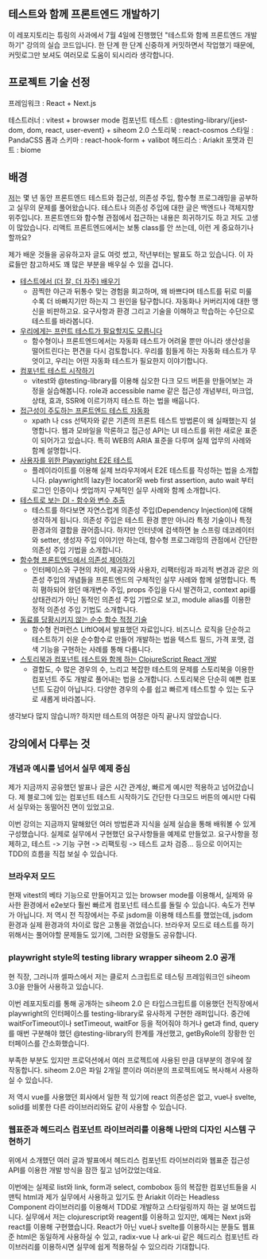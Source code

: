 ## 테스트와 함께 프론트엔드 개발하기

이 레포지토리는 튜링의 사과에서 7월 4일에 진행했던 "테스트와 함께 프론트엔드 개발하기" 강의의 실습 코드입니다. 한 단계 한 단계 신중하게 커밋하면서 작업했기 때문에, 커밋로그만 보셔도 여러모로 도움이 되시리라 생각합니다.

## 프로젝트 기술 선정

프레임워크 : React + Next.js

테스트러너 : vitest + browser mode
컴포넌트 테스트 : @testing-library/{jest-dom, dom, react, user-event} + siheom 2.0
스토리북 : react-cosmos
스타일 : PandaCSS
폼과 스키마 : react-hook-form + valibot
헤드리스 : Ariakit
포맷과 린트 : biome

## 배경

[저](https://x.com/stelo_kim)는 몇 년 동안 프론트엔드 테스트와 접근성, 의존성 주입, 함수형 프로그래밍을 공부하고 실무의 문제를 풀어왔습니다. 테스트나 의존성 주입에 대한 글은 백엔드나 객체지향 위주입니다. 프론트엔드와 함수형 관점에서 접근하는 내용은 희귀하기도 하고 저도 고생이 많았습니다. 리액트 프론트엔드에서는 보통 class를 안 쓰는데, 이런 게 중요하기나 할까요?

제가 배운 것들을 공유하고자 글도 여럿 썼고, 작년부터는 발표도 하고 있습니다. 이 자료들만 참고하셔도 꽤 많은 부분을 배우실 수 있을 겁니다.

- [테스트에서 (더 잘, 더 자주) 배우기](https://tech.wonderwall.kr/articles/learningwithtest/)
  - 끔찍한 야근과 뒤통수 맞는 경험을 회고하며, 왜 바쁘다며 테스트를 뒤로 미룰 수록 더 바빠지기만 하는지 그 원인을 탐구합니다. 자동화나 커버리지에 대한 맹신을 비판하고요. 요구사항과 환경 그리고 기술을 이해하고 학습하는 수단으로 테스트를 바라봅니다.
- [우리에게는 프런트 테스트가 필요할지도 모릅니다](https://twinstae.github.io/why-frontend-testing/)
  - 함수형이나 프론트엔드에서는 자동화 테스트가 어려울 뿐만 아니라 생산성을 떨어트린다는 편견을 다시 검토합니다. 우리를 힘들게 하는 자동화 테스트가 무엇이고, 우리는 어떤 자동화 테스트가 필요한지 이야기합니다.
- [컴포넌트 테스트 시작하기](https://twinstae.github.io/component-testing-a11y-markup/)
  - vitest와 @testing-library를 이용해 심오한 다크 모드 버튼을 만들어보는 과정을 실습해봅니다. role과 accessible name 같은 접근성 개념부터, 마크업, 상태, 효과, SSR에 이르기까지 테스트 하는 법을 배웁니다.
- [접근성이 주도하는 프론트엔드 테스트 자동화](https://tech.wonderwall.kr/articles/a11ydriventestautomation/)
  - xpath 나 css 선택자와 같은 기존의 프론트 테스트 방법론이 왜 실패했는지 설명합니다. 웹과 모바일을 막론하고 접근성 API는 UI 테스트를 위한 새로운 표준이 되어가고 있습니다. 특히 WEB의 ARIA 표준을 다루며 실제 업무의 사례와 함께 설명합니다.
- [사용자를 위한 Playwright E2E 테스트](https://tech.wonderwall.kr/articles/playwrighte2etestforuser/)
  - 플레이라이트를 이용해 실제 브라우저에서 E2E 테스트를 작성하는 법을 소개합니다. playwright의 lazy한 locator와 web first assertion, auto wait 부터 로그인 인증이나 셋업까지 구체적인 실무 사례와 함께 소개합니다.
- [테스트로 보는 DI - 함수와 변수 추출](https://twinstae.github.io/dependency-injection-extract/)
  - 테스트를 하다보면 자연스럽게 의존성 주입(Dependency Injection)에 대해 생각하게 됩니다. 의존성 주입은 테스트 환경 뿐만 아니라 특정 기술이나 특정 환경과의 결합을 끊어줍니다. 하지만 인터넷에 검색하면 늘 스프링 데코레이터와 setter, 생성자 주입 이야기만 하는데, 함수형 프로그래밍의 관점에서 간단한 의존성 주입 기법을 소개합니다.
- [함수형 프론트엔드에서 의존성 제어하기](https://tech.wonderwall.kr/articles/functionaldependencymanagement/)
  - 인터페이스와 구현의 차이, 제공자와 사용자, 리팩터링과 파괴적 변경과 같은 의존성 주입의 개념들을 프론트엔드의 구체적인 실무 사례와 함께 설명합니다. 특히 폄하되어 왔던 매개변수 주입, props 주입을 다시 발견하고, context api를 상태관리가 아닌 동적인 의존성 주입 기법으로 보고, module alias를 이용한 정적 의존성 주입 기법도 소개합니다.
- [동료를 당황시키지 않는 순수 함수 적정 기술](https://drive.google.com/file/d/1UxKbwrc4HxdEUqGpZ6M3mKx67NhxmPlo/view?usp=sharing)
  - 함수형 컨퍼런스 LiftIO에서 발표했던 자료입니다. 비즈니스 로직을 단순하고 테스트하기 쉬운 순수함수로 만들어 개발하는 법을 텍스트 필드, 가격 포맷, 검색 기능을 구현하는 사례를 통해 다룹니다.
- [스토리북과 컴포넌트 테스트와 함께 하는 ClojureScript React 개발](https://drive.google.com/file/d/1j3dOFjQAx49otvxu77RYG-Nip1TVsIGK/view?usp=sharing)
  - 결합도, 수 많은 경우의 수, 느리고 복잡한 테스트의 문제를 스토리북을 이용한 컴포넌트 주도 개발로 풀어내는 법을 소개합니다. 스토리북은 단순히 예쁜 컴포넌트 도감이 아닙니다. 다양한 경우의 수를 쉽고 빠르게 테스트할 수 있는 도구로 새롭게 바라봅니다.

생각보다 많지 않습니까? 하지만 테스트의 여정은 아직 끝나지 않았습니다.

## 강의에서 다루는 것

### 개념과 예시를 넘어서 실무 예제 중심

제가 지금까지 공유했던 발표나 글은 시간 관계상, 빠르게 예시만 적용하고 넘어갔습니다. 제 블로그에 있는 컴포넌트 테스트 시작하기도 간단한 다크모드 버튼의 예시만 다뤄서 실무와는 동떨어진 면이 있었고요.

이번 강의는 지금까지 말해왔던 여러 방법론과 지식을 실제 실습을 통해 배워볼 수 있게 구성했습니다. 실제로 실무에서 구현했던 요구사항들을 예제로 만들었고. 요구사항을 정제하고, 테스트 -> 기능 구현 -> 리팩토링 -> 테스트 교차 검증... 등으로 이어지는 TDD의 흐름을 직접 보실 수 있습니다.

### 브라우저 모드

현재 vitest의 베타 기능으로 만들어지고 있는 browser mode를 이용해서, 실제와 유사한 환경에서 e2e보다 훨씬 빠르게 컴포넌트 테스트를 돌릴 수 있습니다. 속도가 전부가 아닙니다. 저 역시 전 직장에서는 주로 jsdom을 이용해 테스트를 했었는데, jsdom 환경과 실제 환경과의 차이로 많은 고통을 겪었습니다. 브라우저 모드로 테스트를 하기 위해서는 풀어야할 문제들도 있기에, 그러한 요령들도 공유합니다.

### playwright style의 testing library wrapper siheom 2.0 공개

현 직장, 그러니까 셀파스에서 저는 클로저 스크립트로 테스팅 프레임워크인 siheom 3.0을 만들어 사용하고 있습니다.

이번 레포지토리를 통해 공개하는 siheom 2.0 은 타입스크립트를 이용했던 전직장에서 playwright의 인터페이스를 testing-library로 유사하게 구현한 래퍼입니다. 중간에 waitForTimeout이나 setTimeout, waitFor 등을 적어줘야 하거나 get과 find, query를 매번 구분해야 했던 @testing-library의 한계를 개선했고, getByRole의 장황한 인터페이스를 간소화했습니다.

부족한 부분도 있지만 프로덕션에서 여러 프로젝트에 사용된 만큼 대부분의 경우에 잘 작동합니다. siheom 2.0은 파일 2개일 뿐이라 여러분의 프로젝트에도 복사해서 사용하실 수 있습니다.

저 역시 vue를 사용했던 회사에서 일한 적 있기에 react 의존성은 없고, vue나 svelte, solid를 비롯한 다른 라이브러리와도 같이 사용할 수 있습니다.

### 웹표준과 헤드리스 컴포넌트 라이브러리를 이용해 나만의 디자인 시스템 구현하기

위에서 소개했던 여러 글과 발표에서 헤드리스 컴포넌트 라이브러리와 웹표준 접근성 API를 이용한 개발 방식을 잠깐 짚고 넘어갔었는데요.

이번에는 실제로 list와 link, form과 select, combobox 등의 복잡한 컴포넌트들을 시맨틱 html과 제가 실무에서 사용하고 있기도 한 Ariakit 이라는 Headless Component 라이브러리를 이용해서 TDD로 개발하고 스타일링까지 하는 걸 보여드립니다. 실무에서 저는 clojurescript와 reagent를 이용하고 있지만, 예제는 Next js와 react를 이용해 구현했습니다. React가 아닌 vue나 svelte를 이용하시는 분들도 웹표준 html은 동일하게 사용하실 수 있고, radix-vue 나 ark-ui 같은 헤드리스 컴포넌트 라이브러리를 이용하시면 실무에 쉽게 적용하실 수 있으리라 기대합니다.

